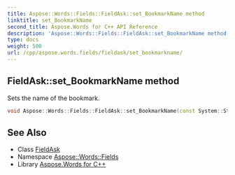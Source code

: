 ```yaml
---
title: Aspose::Words::Fields::FieldAsk::set_BookmarkName method
linktitle: set_BookmarkName
second_title: Aspose.Words for C++ API Reference
description: 'Aspose::Words::Fields::FieldAsk::set_BookmarkName method. Sets the name of the bookmark in C++.'
type: docs
weight: 500
url: /cpp/aspose.words.fields/fieldask/set_bookmarkname/
---
```

## FieldAsk::set_BookmarkName method


Sets the name of the bookmark.

```cpp
void Aspose::Words::Fields::FieldAsk::set_BookmarkName(const System::String &value)
```

## See Also

* Class [FieldAsk](../)
* Namespace [Aspose::Words::Fields](../../)
* Library [Aspose.Words for C++](../../../)
